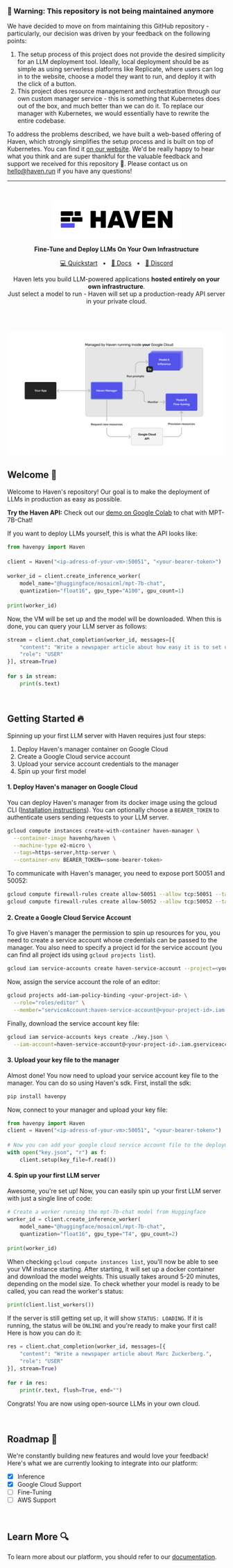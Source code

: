 ### 🚨 Warning: This repository is not being maintained anymore

 We have decided to move on from maintaining this GitHub repository - particularly, our decision was driven by your feedback on the following points:
 
1. The setup process of this project does not provide the desired simplicity for an LLM deployment tool. Ideally, local deployment should be as simple as using serverless platforms like Replicate, where users can log in to the website, choose a model they want to run, and deploy it with the click of a button.
2. This project does resource management and orchestration through our own custom manager service - this is something that Kubernetes does out of the box, and much better than we can do it. To replace our manager with Kubernetes, we would essentially have to rewrite the entire codebase.

To address the problems described, we have built a web-based offering of Haven, which strongly simplifies the setup process and is built on top of Kubernetes. You can find it [on our website](https://haven.run/).
We'd be really happy to hear what you think and are super thankful for the valuable feedback and support we received for this repository 💜. Please contact us on hello@haven.run if you have any questions!

---


<br>

<p align="center">
  <a href="https://haven.run"><img src="https://raw.githubusercontent.com/havenhq/haven/dev/logo.png" width="300"/></a>
</p>

<p align="center">
    <b>Fine-Tune and Deploy LLMs On Your Own Infrastructure</b>
</p>

<div align="center">

[💻 Quickstart](https://docs.haven.run/)
<span>&nbsp;&nbsp;•&nbsp;&nbsp;</span>
[📄 Docs](https://docs.haven.run/)
<span>&nbsp;&nbsp;•&nbsp;&nbsp;</span>
[💬 Discord](https://discord.gg/JDjbfp6q2G)
<br>

<p align="center">
    Haven lets you build LLM-powered applications <b>hosted entirely on your own infrastructure</b>.<br>
    Just select a model to run - Haven will set up a production-ready 
  API server in your private cloud.
	
</p>
<br>

</div>

<br>

<p align="center">
  <img src="https://raw.githubusercontent.com/havenhq/haven/dev/diagram.svg">
</p>

## Welcome 💜

Welcome to Haven's repository! Our goal is to make the deployment of LLMs in production as easy as possible. 

**Try the Haven API:** Check out our [demo on Google Colab](https://colab.research.google.com/drive/1eGGSisS9Du5-_KcaejY5y9vk9v7EIfba?usp=sharing) to chat with MPT-7B-Chat!

If you want to deploy LLMs yourself, this is what the API looks like:

```python
from havenpy import Haven

client = Haven("<ip-adress-of-your-vm>:50051", "<your-bearer-token>")

worker_id = client.create_inference_worker(
	model_name="@huggingface/mosaicml/mpt-7b-chat",
	quantization="float16", gpu_type="A100", gpu_count=1)

print(worker_id)
```

Now, the VM will be set up and the model will be downloaded. When this is done, you can query your LLM server as follows:

```python
stream = client.chat_completion(worker_id, messages=[{
	"content": "Write a newspaper article about how easy it is to set up Haven.",
	"role": "USER"
}], stream=True)

for s in stream:
	print(s.text)
```

<br>

## Getting Started 🔥

Spinning up your first LLM server with Haven requires just four steps:

1. Deploy Haven's manager container on Google Cloud
2. Create a Google Cloud service account
3. Upload your service account credentials to the manager
4. Spin up your first model

#### 1. Deploy Haven's manager on Google Cloud

You can deploy Haven's manager from its docker image using the gcloud CLI ([Installation instructions](https://cloud.google.com/sdk/docs/install?hl=en#deb)). You can optionally choose a `BEARER_TOKEN` to authenticate users sending requests to your LLM server.

```bash copy
gcloud compute instances create-with-container haven-manager \
  --container-image havenhq/haven \
  --machine-type e2-micro \
  --tags=https-server,http-server \
  --container-env BEARER_TOKEN=<some-bearer-token>
```

To communicate with Haven's manager, you need to expose port 50051 and 50052:

```bash copy
gcloud compute firewall-rules create allow-50051 --allow tcp:50051 --target-tags http-server
gcloud compute firewall-rules create allow-50052 --allow tcp:50052 --target-tags http-server
```


#### 2. Create a Google Cloud Service Account

To give Haven's manager the permission to spin up resources for you, you need to create a service account whose credentials can be passed to the manager. You also need to specify a project id for the service account (you can find all project ids using `gcloud projects list`).

```bash copy
gcloud iam service-accounts create haven-service-account --project=<your-project-id>
```

Now, assign the service account the role of an editor:

```bash copy
gcloud projects add-iam-policy-binding <your-project-id> \
  --role="roles/editor" \
  --member="serviceAccount:haven-service-account@<your-project-id>.iam.gserviceaccount.com"
```

Finally, download the service account key file:

```bash copy
gcloud iam service-accounts keys create ./key.json \
  --iam-account=haven-service-account@<your-project-id>.iam.gserviceaccount.com
```


#### 3. Upload your key file to the manager

Almost done! You now need to upload your service account key file to the manager. You can do so using Haven's sdk. First, install the sdk:

```bash copy
pip install havenpy
```

Now, connect to your manager and upload your key file:

```python copy
from havenpy import Haven
client = Haven("<ip-adress-of-your-vm>:50051", "<your-bearer-token>")

# Now you can add your google cloud service account file to the deployment
with open("key.json", "r") as f:
	client.setup(key_file=f.read())
```


#### 4. Spin up your first LLM server

Awesome, you're set up! Now, you can easily spin up your first LLM server with just a single line of code:

```python filename="python" copy
# Create a worker running the mpt-7b-chat model from Huggingface
worker_id = client.create_inference_worker(
	model_name="@huggingface/mosaicml/mpt-7b-chat",
	quantization="float16", gpu_type="T4", gpu_count=2)

print(worker_id)
```

When checking `gcloud compute instances list`, you'll now be able to see your VM instance starting. After starting, it will set up a docker container and download the model weights. This usually takes around 5-20 minutes, depending on the model size. To check whether your model is ready to be called, you can read the worker's status:

```python copy
print(client.list_workers())
```

If the server is still getting set up, it will show `STATUS: LOADING`. If it is running, the status will be `ONLINE` and you're ready to make your first call! Here is how you can do it:


```python copy
res = client.chat_completion(worker_id, messages=[{
	"content": "Write a newspaper article about Marc Zuckerberg.",
	"role": "USER"
}], stream=True)

for r in res:
	print(r.text, flush=True, end="")
```

Congrats! You are now using open-source LLMs in your own cloud.

<br>

## Roadmap 🚀

We're constantly building new features and would love your feedback! Here's what we are currently looking to integrate into our platform:

- [x] Inference
- [x] Google Cloud Support
- [ ] Fine-Tuning
- [ ] AWS Support

<br>

## Learn More 🔍

To learn more about our platform, you should refer to our [documentation](https://docs.haven.run/).
